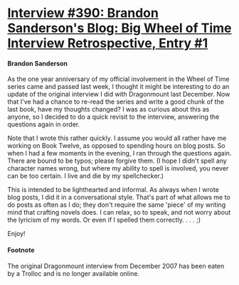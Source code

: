 # [Interview #390: Brandon Sanderson's Blog: Big Wheel of Time Interview Retrospective, Entry #1](https://www.theoryland.com/intvmain.php?i=390#1)

#### Brandon Sanderson

As the one year anniversary of my official involvement in the Wheel of Time series came and passed last week, I thought it might be interesting to do an update of the original interview I did with Dragonmount last December. Now that I've had a chance to re-read the series and write a good chunk of the last book, have my thoughts changed? I was as curious about this as anyone, so I decided to do a quick revisit to the interview, answering the questions again in order.

Note that I wrote this rather quickly. I assume you would all rather have me working on Book Twelve, as opposed to spending hours on blog posts. So when I had a few moments in the evening, I ran through the questions again. There are bound to be typos; please forgive them. (I hope I didn't spell any character names wrong, but where my ability to spell is involved, you never can be too certain. I live and die by my spellchecker.)

This is intended to be lighthearted and informal. As always when I wrote blog posts, I did it in a conversational style. That's part of what allows me to do posts as often as I do; they don't require the same 'piece' of my writing mind that crafting novels does. I can relax, so to speak, and not worry about the lyricism of my words. Or even if I spelled them correctly. . . . ;)

Enjoy!

#### Footnote

The original Dragonmount interview from December 2007 has been eaten by a Trolloc and is no longer available online.

